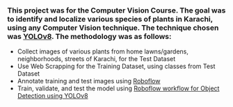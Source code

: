 ### This project was for the Computer Vision Course. The goal was to identify and localize various species of plants in Karachi, using any Computer Vision technique. The technique chosen was [YOLOv8](https://docs.ultralytics.com/). The methodology was as follows:
- Collect images of various plants from home lawns/gardens, neighborhoods, streets of Karachi, for the Test Dataset
- Use Web Scrapping for the Training Dataset, using classes from Test Dataset
- Annotate training and test images using [Roboflow](https://roboflow.com/)
- Train, validate, and test the model using [Roboflow workflow for Object Detection using YOLOv8](https://colab.research.google.com/github/roboflow-ai/notebooks/blob/main/notebooks/train-yolov8-object-detection-on-custom-dataset.ipynb?ref=blog.roboflow.com)

